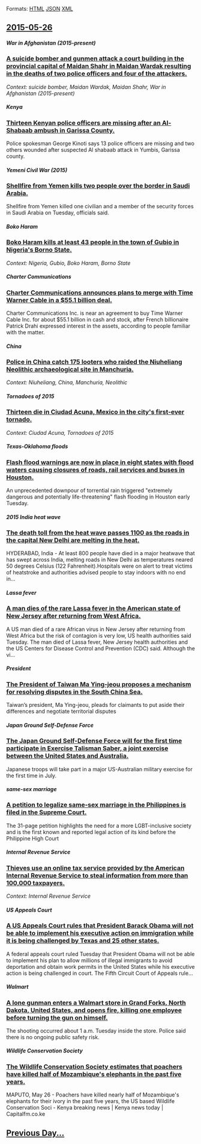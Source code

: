 
Formats: [HTML](2015/05/26/index.html)  [JSON](2015/05/26/index.json)  [XML](2015/05/26/index.xml)  

## [2015-05-26](/news/2015/05/26/index.md)

##### War in Afghanistan (2015-present)
### [A suicide bomber and gunmen attack a court building in the provincial capital of Maidan Shahr in Maidan Wardak resulting in the deaths of two police officers and four of the attackers. ](/news/2015/05/26/a-suicide-bomber-and-gunmen-attack-a-court-building-in-the-provincial-capital-of-maidan-shahr-in-maidan-wardak-resulting-in-the-deaths-of-tw.md)
_Context: suicide bomber, Maidan Wardak, Maidan Shahr, War in Afghanistan (2015-present)_

##### Kenya
### [Thirteen Kenyan police officers are missing after an Al-Shabaab ambush in Garissa County. ](/news/2015/05/26/thirteen-kenyan-police-officers-are-missing-after-an-al-shabaab-ambush-in-garissa-county.md)
Police spokesman George Kinoti says 13 police officers are missing and two others wounded after suspected Al shabaab attack in Yumbis, Garissa county. 

##### Yemeni Civil War (2015)
### [Shellfire from Yemen kills two people over the border in Saudi Arabia. ](/news/2015/05/26/shellfire-from-yemen-kills-two-people-over-the-border-in-saudi-arabia.md)
Shellfire from Yemen killed one civilian and a member of the security forces in Saudi Arabia on Tuesday, officials said.

##### Boko Haram
### [Boko Haram kills at least 43 people in the town of Gubio in Nigeria's Borno State. ](/news/2015/05/26/boko-haram-kills-at-least-43-people-in-the-town-of-gubio-in-nigeria-s-borno-state.md)
_Context: Nigeria, Gubio, Boko Haram, Borno State_

##### Charter Communications
### [Charter Communications announces plans to merge with Time Warner Cable in a $55.1 billion deal. ](/news/2015/05/26/charter-communications-announces-plans-to-merge-with-time-warner-cable-in-a-55-1-billion-deal.md)
Charter Communications Inc. is near an agreement to buy Time Warner Cable Inc. for about $55.1 billion in cash and stock, after French billionaire Patrick Drahi expressed interest in the assets, according to people familiar with the matter.

##### China
### [Police in China catch 175 looters who raided the Niuheliang Neolithic archaeological site in Manchuria. ](/news/2015/05/26/police-in-china-catch-175-looters-who-raided-the-niuheliang-neolithic-archaeological-site-in-manchuria.md)
_Context: Niuheliang, China, Manchuria, Neolithic_

##### Tornadoes of 2015
### [Thirteen die in Ciudad Acuna, Mexico in the city's first-ever tornado. ](/news/2015/05/26/thirteen-die-in-ciudad-acua-a-mexico-in-the-city-s-first-ever-tornado.md)
_Context: Ciudad Acuna, Tornadoes of 2015_

##### Texas-Oklahoma floods
### [Flash flood warnings are now in place in eight states with flood waters causing closures of roads, rail services and buses in Houston. ](/news/2015/05/26/flash-flood-warnings-are-now-in-place-in-eight-states-with-flood-waters-causing-closures-of-roads-rail-services-and-buses-in-houston.md)
An unprecedented downpour of torrential rain triggered &quot;extremely dangerous and potentially life-threatening&quot; flash flooding in Houston early Tuesday.

##### 2015 India heat wave
### [The death toll from the heat wave passes 1100 as the roads in the capital New Delhi are melting in the heat. ](/news/2015/05/26/the-death-toll-from-the-heat-wave-passes-1100-as-the-roads-in-the-capital-new-delhi-are-melting-in-the-heat.md)
HYDERABAD, India - At least 800 people have died in a major heatwave that has swept across India, melting roads in New Delhi as temperatures neared 50 degrees Celsius (122 Fahrenheit).Hospitals were on alert to treat victims of heatstroke and authorities advised people to stay indoors with no end in...

##### Lassa fever
### [A man dies of the rare Lassa fever in the American state of New Jersey after returning from West Africa. ](/news/2015/05/26/a-man-dies-of-the-rare-lassa-fever-in-the-american-state-of-new-jersey-after-returning-from-west-africa.md)
A US man died of a rare African virus in New Jersey after returning from West Africa but the risk of contagion is very low, US health authorities said Tuesday. The man died of Lassa fever, New Jersey health authorities and the US Centers for Disease Control and Prevention (CDC) said. Although the vi...

##### President
### [The President of Taiwan Ma Ying-jeou proposes a mechanism for resolving disputes in the South China Sea. ](/news/2015/05/26/the-president-of-taiwan-ma-ying-jeou-proposes-a-mechanism-for-resolving-disputes-in-the-south-china-sea.md)
Taiwan’s president, Ma Ying-jeou, pleads for claimants to put aside their differences and negotiate territorial disputes

##### Japan Ground Self-Defense Force
### [The Japan Ground Self-Defense Force will for the first time participate in Exercise Talisman Saber, a joint exercise between the United States and Australia. ](/news/2015/05/26/the-japan-ground-self-defense-force-will-for-the-first-time-participate-in-exercise-talisman-saber-a-joint-exercise-between-the-united-stat.md)
Japanese troops will take part in a major US-Australian military exercise for the first time in July.

##### same-sex marriage
### [A petition to legalize same-sex marriage in the Philippines is filed in the Supreme Court. ](/news/2015/05/26/a-petition-to-legalize-same-sex-marriage-in-the-philippines-is-filed-in-the-supreme-court.md)
The 31-page petition highlights the need for a more LGBT-inclusive society and is the first known and reported legal action of its kind before the Philippine High Court

##### Internal Revenue Service
### [Thieves use an online tax service provided by the American Internal Revenue Service to steal information from more than 100,000 taxpayers. ](/news/2015/05/26/thieves-use-an-online-tax-service-provided-by-the-american-internal-revenue-service-to-steal-information-from-more-than-100-000-taxpayers.md)
_Context: Internal Revenue Service_

##### US Appeals Court
### [A US Appeals Court rules that President Barack Obama will not be able to implement his executive action on immigration while it is being challenged by Texas and 25 other states. ](/news/2015/05/26/a-us-appeals-court-rules-that-president-barack-obama-will-not-be-able-to-implement-his-executive-action-on-immigration-while-it-is-being-cha.md)
A federal appeals court ruled Tuesday that President Obama will not be able to implement his plan to allow millions of illegal immigrants to avoid deportation and obtain work permits in the United States while his executive action is being challenged in court. The Fifth Circuit Court of Appeals rule...

##### Walmart
### [A lone gunman enters a Walmart store in Grand Forks, North Dakota, United States, and opens fire, killing one employee before turning the gun on himself. ](/news/2015/05/26/a-lone-gunman-enters-a-walmart-store-in-grand-forks-north-dakota-united-states-and-opens-fire-killing-one-employee-before-turning-the-gu.md)
The shooting occurred about 1 a.m. Tuesday inside the store. Police said there is no ongoing public safety risk.

##### Wildlife Conservation Society
### [The Wildlife Conservation Society estimates that poachers have killed half of Mozambique's elephants in the past five years. ](/news/2015/05/26/the-wildlife-conservation-society-estimates-that-poachers-have-killed-half-of-mozambique-s-elephants-in-the-past-five-years.md)
MAPUTO, May 26 - Poachers have killed nearly half of Mozambique&#039;s elephants for their ivory in the past five years, the US based Wildlife Conservation Soci - Kenya breaking news | Kenya news today | Capitalfm.co.ke

## [Previous Day...](/news/2015/05/25/index.md)

